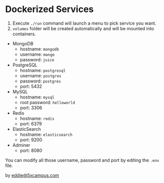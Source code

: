 # Dockerized Services

1. Execute `./run` command will launch a menu to pick service you want.
2. `volumes` folder will be created automatically and will be mounted into containers.

- MongoDB
  - hostname: `mongodb`
  - username: `mango`
  - password: `juice`
- PostgreSQL
  - hostname: `postgresql`
  - username: `postgres`
  - password: `postgres`
  - port: 5432
- MySQL
  - hostname: `mysql`
  - root password: `helloworld`
  - port: 3306
- Redis
  - hostname: `redis`
  - port: 6379
- ElasticSearch
  - hostname: `elasticsearch`
  - port: 9200
- Adminer
  - port: 8080

You can modify all those username, password and port by editing the `.env` file.

by eddie@5xcampus.com
